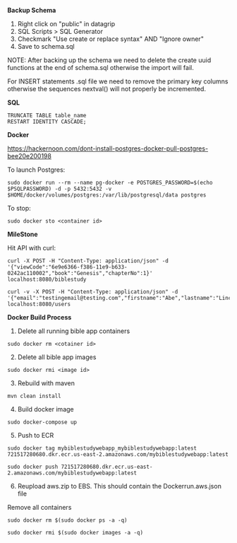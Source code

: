 __Backup Schema__

1. Right click on "public" in datagrip
2. SQL Scripts > SQL Generator
3. Checkmark "Use create or replace syntax" AND "Ignore owner"
4. Save to schema.sql

NOTE: After backing up the schema we need to delete the create uuid
functions at the end of schema.sql otherwise the import will fail.

For INSERT statements .sql file we need to remove the primary key columns
otherwise the sequences nextval() will not properly be incremented.

__SQL__

```
TRUNCATE TABLE table_name 
RESTART IDENTITY CASCADE;
```



__Docker__

https://hackernoon.com/dont-install-postgres-docker-pull-postgres-bee20e200198

To launch Postgres:

```
sudo docker run --rm --name pg-docker -e POSTGRES_PASSWORD=$(echo $PSQLPASSWORD) -d -p 5432:5432 -v $HOME/docker/volumes/postgres:/var/lib/postgresql/data postgres
```

To stop:

```
sudo docker sto <container id>
```

__MileStone__

Hit API with curl:

```
curl -X POST -H "Content-Type: application/json" -d '{"viewCode":"6e9e6366-f386-11e9-b633-0242ac110002","book":"Genesis","chapterNo":1}' localhost:8080/biblestudy
```

```
curl -v -X POST -H "Content-Type: application/json" -d '{"email":"testingemail@testing.com","firstname":"Abe","lastname":"Lincoln","password","testingpassword"}' localhost:8080/users
```

__Docker Build Process__

1. Delete all running bible app containers

```
sudo docker rm <cotainer id>
```

2. Delete all bible app images

```
sudo docker rmi <image id>
```

3. Rebuild with maven

```
mvn clean install
```

4. Build docker image

```
sudo docker-compose up
```

5. Push to ECR

```
sudo docker tag mybiblestudywebapp_mybiblestudywebapp:latest 721517280680.dkr.ecr.us-east-2.amazonaws.com/mybiblestudywebapp:latest

sudo docker push 721517280680.dkr.ecr.us-east-2.amazonaws.com/mybiblestudywebapp:latest
```

6. Reupload aws.zip to EBS. This should contain the Dockerrun.aws.json file

Remove all containers

```
sudo docker rm $(sudo docker ps -a -q)

sudo docker rmi $(sudo docker images -a -q)
```